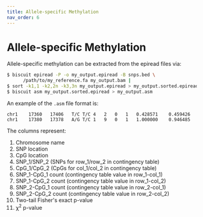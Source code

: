 ```yaml
---
title: Allele-specific Methylation
nav_order: 6
---
```


# Allele-specific Methylation

Allele-specific methylation can be extracted from the epiread files via:
```bash
$ biscuit epiread -P -o my_output.epiread -B snps.bed \
      /path/to/my_reference.fa my_output.bam |
$ sort -k1,1 -k2,2n -k3,3n my_output.epiread > my_output.sorted.epiread
$ biscuit asm my_output.sorted.epiread > my_output.asm
```

An example of the `.asm` file format is:
```
chr1    17360   17406   T/C T/C 4   2   0   1   0.428571    0.459426
chr1    17380   17378   A/G T/C 1   9   0   1   1.000000    0.946485
```

The columns represent:

  1. Chromosome name
  2. SNP location
  3. CpG location
  4. SNP_1/SNP_2 (SNPs for row_1/row_2 in contingency table)
  5. CpG_1/CpG_2 (CpGs for col_1/col_2 in contingency table)
  6. SNP_1-CpG_1 count (contingency table value in row_1-col_1)
  7. SNP_1-CpG_2 count (contingency table value in row_1-col_2)
  8. SNP_2-CpG_1 count (contingency table value in row_2-col_1)
  9. SNP_2-CpG_2 count (contingency table value in row_2-col_2)
  10. Two-tail Fisher's exact p-value
  11. &chi;<sup>2</sup> p-value
